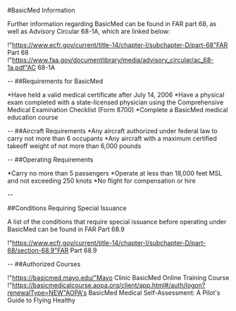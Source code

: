 #BasicMed Information


Further information regarding BasicMed can be found in FAR part 68, as well as Advisory Circular 68-1A, which are linked below:

!"https://www.ecfr.gov/current/title-14/chapter-I/subchapter-D/part-68"FAR Part 68
!"https://www.faa.gov/documentlibrary/media/advisory_circular/ac_68-1a.pdf"AC 68-1A


--
##Requirements for BasicMed

*Have held a valid medical certificate after July 14, 2006
*Have a physical exam completed with a state-licensed physician using the Comprehensive Medical Examination Checklist (Form 8700)
*Complete a BasicMed medical education course


--
##Aircraft Requirements
*Any aircraft authorized under federal law to carry not more than 6 occupants
*Any aircraft with a maximum certified takeoff weight of not more than 6,000 pounds

--
##Operating Requirements

*Carry no more than 5 passengers
*Operate at less than 18,000 feet MSL and not exceeding 250 knots
*No flight for compensation or hire

--

##Conditions Requiring Special Issuance

A list of the conditions that require special issuance before operating under BasicMed can be found in FAR Part 68.9

!"https://www.ecfr.gov/current/title-14/chapter-I/subchapter-D/part-68/section-68.9"FAR Part 68.9

--
##Authorized Courses

!"https://basicmed.mayo.edu/"Mayo Clinic BasicMed Online Training Course
!"https://basicmedicalcourse.aopa.org/client/app.html#/auth/logon?renewalType=NEW"AOPA's BasicMed Medical Self-Assessment: A Pilot's Guide to Flying Healthy

